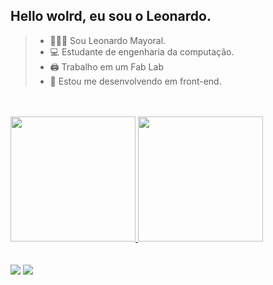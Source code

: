 ## Hello wolrd, eu sou o Leonardo.


 
> - 👩🏻‍💻 Sou Leonardo Mayoral. 
> - 💻 Estudante de engenharia da computação.
> - 🖨 Trabalho em um Fab Lab
> - 💾 Estou me desenvolvendo em front-end.



 <div>
 <br></br>
  <a href="https://github.com/annaX0">
  <img height="200em" src="https://github-readme-stats.vercel.app/api?username=annaX0&show_icons=true&theme=midnight-purple&include_all_commits=true&count_private=true"/>
  <img height="200em" src="https://github-readme-stats.vercel.app/api/top-langs/?username=annaX0&show_icons=true&theme=midnight-purple&include_all_commits=true&count_private=true"/>  

  
</div>

<div> 
 <br></br>
  <a href = "mailto:lpeleonardo328@gmail.com"><img src="https://img.shields.io/badge/Gmail-D14836?style=for-the-badge&logo=gmail&logoColor=white" target=""></a>
  <a href="https://www.linkedin.com/in/leonardo-poveda-mayoral-734415176/" target="_blank"><img src="https://img.shields.io/badge/-LinkedIn-%230077B5?style=for-the-badge&logo=linkedin&logoColor=white" target=""></a> 
 
 
 
</div>
